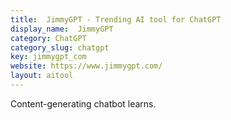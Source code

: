 ```yaml
---
title:  JimmyGPT - Trending AI tool for ChatGPT
display_name:  JimmyGPT
category: ChatGPT
category_slug: chatgpt
key: jimmygpt_com
website: https://www.jimmygpt.com/
layout: aitool
---
```


Content-generating chatbot learns.
